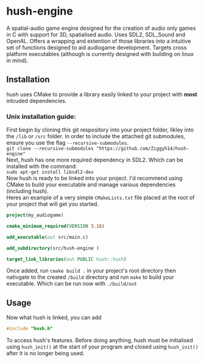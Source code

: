 # hush-engine

A spatial-audio game engine designed for the creation of audio only games in C with support for 3D, spatialised audio. Uses SDL2, SDL_Sound and OpenAL. Offers a wrapping and extention of those libraries into a intuitive set of functions designed to aid audiogame development. Targets cross platform executables (although is currently designed with building on linux in mind).

## Installation
hush uses CMake to provide a library easily linked to your project with **most** inlcuded dependencies. 

### Unix installation guide:
First begin by cloning this git respository into your project folder, likley into the `/lib` or `/src` folder\. In order to include the attached git submodules, ensure you use the flag `--recursive-submodules`.\
`git clone --recursive-submodules "https://github.com/Ziggyh14/hush-engine" `\
Next, hush has one more required dependency in SDL2. Which can be installed with the command:\
`sudo apt-get install libsdl2-dev`\
Now hush is ready to be linked into your project. I'd recommend using CMake to build your executable and manage various dependencies (including hush).\
Heres an example of a very simple `CMakeLists.txt` file placed at the root of your project that will get you started.
```cmake
project(my_audiogame)

cmake_minimum_required(VERSION 3.16)

add_executable(out src/main.c)

add_subdirectory(src/hush-engine )

target_link_libraries(out PUBLIC hush::hush)
```
Once added, run `cmake build .` in your project's root directory then nativgate to the created `/build` directory and run `make` to build your executable. Which can be run now with `./build/out`

## Usage
Now what hush is linked, you can add
```C
#include "hush.h"
```
To access hush's features. 
Before doing anything, hush must be initialised using `hush_init()` at the start of your program and closed using `hush_init()` after it is no longer being used.